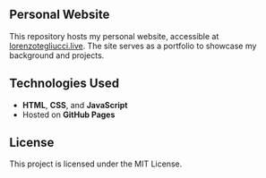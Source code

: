 ## Personal Website
This repository hosts my personal website, accessible at [lorenzotegliucci.live](http://lorenzotegliucci.live). The site serves as a portfolio to showcase my background and projects.

## Technologies Used
- **HTML**, **CSS**, and **JavaScript**
- Hosted on **GitHub Pages**

## License
This project is licensed under the MIT License.
